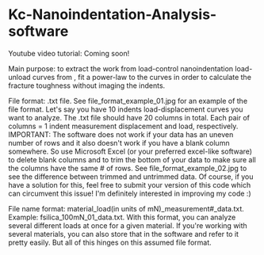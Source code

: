 # Kc-Nanoindentation-Analysis-software
Youtube video tutorial: Coming soon!

Main purpose: to extract the work from load-control nanoindentation load-unload curves from , fit a power-law to the curves in order to calculate the fracture toughness without imaging the indents.

File format: .txt file. See file_format_example_01.jpg for an example of the file format. Let's say you have 10 indents load-displacement curves you want to analyze. The .txt file should have 20 columns in total. Each pair of columns = 1 indent measurement displacement and load, respectively. IMPORTANT: The software does not work if your data has an uneven number of rows and it also doesn't work if you have a blank column somewhere. So use Microsoft Excel (or your preferred excel-like software) to delete blank columns and to trim the bottom of your data to make sure all the columns have the same # of rows. See file_format_example_02.jpg to see the difference between trimmed and untrimmed data.
Of course, if you have a solution for this, feel free to submit your version of this code which can circumvent this issue! I'm definitely interested in improving my code :)

File name format: material_load(in units of mN)_measurement#_data.txt. Example: fsilica_100mN_01_data.txt. 
With this format, you can analyze several different loads at once for a given material. If you're working with several materials, you can also store that in the software and refer to it pretty easily. But all of this hinges on this assumed file format.


